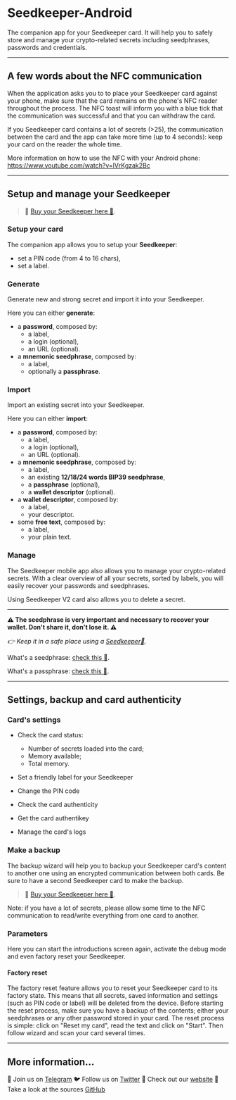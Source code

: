 # Seedkeeper-Android

The companion app for your Seedkeeper card.
It will help you to safely store and manage your crypto-related secrets including seedphrases, passwords and credentials.



_________________

## A few words about the NFC communication

When the application asks you to to place your Seedkeeper card against your phone, make sure that the card remains on the phone's NFC reader throughout the process.
The NFC toast will inform you with a blue tick that the communication was successful and that you can withdraw the card. 

If you Seedkeeper card contains a lot of secrets (>25), the communication between the card and the app can take more time (up to 4 seconds): keep your card on the reader the whole time.

More information on how to use the NFC with your Android phone: 
https://www.youtube.com/watch?v=lVrKgzak2Bc
_________________


## Setup and manage your Seedkeeper

> 🛒 [Buy your Seedkeeper here 🔗](https://satochip.io/product/seedkeeper/).

### Setup your card

The companion app allows you to setup your **Seedkeeper**:
- set a PIN code (from 4 to 16 chars),
- set a label.



### Generate

Generate new and strong secret and import it into your Seedkeeper. 

Here you can either **generate**:
- a **password**, composed by:
    - a label,
    - a login (optional),
    - an URL (optional).
- a **mnemonic seedphrase**, composed by:
   - a label,
   - optionally a **passphrase**.



### Import

Import an existing secret into your Seedkeeper. 

Here you can either **import**:
- a **password**, composed by:
   - a label,
   - a login (optional),
   - an URL (optional).
- a **mnemonic seedphrase**, composed by:
  - a label,
  - an existing **12/18/24 words BIP39 seedphrase**,
  - a **passphrase** (optional),
  - a **wallet descriptor** (optional).
- a **wallet descriptor**, composed by:
  - a label,
  - your descriptor.
- some **free text**, composed by:
  - a label,
  - your plain text.



### Manage

The Seedkeeper mobile app also allows you to manage your crypto-related secrets. 
With a clear overview of all your secrets, sorted by labels, you will easily recover your passwords and seedphrases.

Using Seedkeeper V2 card also allows you to delete a secret.

_________________


**⚠️ The seedphrase is very important and necessary to recover your wallet. Don't share it, don't lose it. ⚠️**

_👉 Keep it in a safe place using a [Seedkeeper🔗](https://satochip.io/product/seedkeeper/)._

What's a seedphrase: [check this 🔗](https://satochip.io/whats-a-seedphrase/).

What's a passphrase: [check this 🔗](https://satochip.io/passphrase/).

_________________


## Settings, backup and card authenticity

### Card's settings

- Check the card status:
   - Number of secrets loaded into the card;
   - Memory available;
   - Total memory.

- Set a friendly label for your Seedkeeper

- Change the PIN code

- Check the card authenticity

- Get the card authentikey

- Manage the card's logs

### Make a backup
The backup wizard will help you to backup your Seedkeeper card's content to another one using an encrypted communication between both cards.
Be sure to have a second Seedkeeper card to make the backup. 
> 🛒 [Buy your Seedkeeper here 🔗](https://satochip.io/product/seedkeeper/).

Note: if you have a lot of secrets, please allow some time to the NFC communication to read/write everything from one card to another.


### Parameters
Here you can start the introductions screen again, activate the debug mode and even factory reset your Seedkeeper.

#### Factory reset
The factory reset feature allows you to reset your Seedkeeper card to its factory state. This means that all secrets, saved information and settings (such as PIN code or label) will be deleted from the device.
Before starting the reset process, make sure you have a backup of the contents; either your seedphrases or any other password stored in your card.
The reset process is simple: click on "Reset my card", read the text and click on "Start". Then follow wizard and scan your card several times.


_________________

## More information…

💮 Join us on [Telegram](https://t.me/Satochip)
🐦 Follow us on [Twitter](https://twitter.com/satochip)
👾 Check out our [website](https://satochip.io/)
🔨 Take a look at the sources [GitHub](https://github.com/Toporin)
